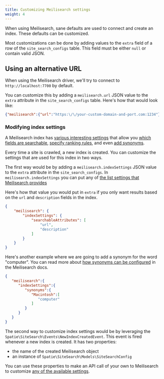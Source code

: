 ```yaml
---
title: Customizing Meilisearch settings
weight: 4
---
```


When using Meilisearch, sane defaults are used to connect and create an index. These defaults can be customized.

Most customizations can be done by adding values to the `extra` field of a row of the `site_search_configs` table. This field must be either `null` or contain valid JSON.  

## Using an alternative URL

When using the Meilisearch driver, we'll try to connect to `http://localhost:7700` by default. 

You can customize this by adding a `meilisearch.url` JSON value to the `extra` attribute in the `site_search_configs` table. Here's how that would look like:

```json
{"meilisearch":{"url":"https:\/\/your-custom-domain-and-port.com:1234"}}
```

### Modifying index settings

A Meilisearch index has [various interesting settings](https://docs.meilisearch.com/reference/features/settings.html#settings) that allow you [which fields are searchable](https://docs.meilisearch.com/reference/features/settings.html#searchable-attributes), [specify ranking rules](https://docs.meilisearch.com/reference/features/settings.html#ranking-rules), and even [add synonyms](https://docs.meilisearch.com/reference/features/settings.html#synonyms).

Every time a site is crawled, a new index is created. You can customize the settings that are used for this index in two ways.

The first way would be by adding a `meilisearch.indexSettings` JSON value to the `extra` attribute in the `site_search_configs`. In `meilisearch.indexSettings` you can put any of [the list settings that Meilisearch provides](https://docs.meilisearch.com/reference/features/settings.html#settings)

Here's how that value you would put in `extra` if you only want results based on the `url` and `description` fields in the index.

```json
{
    "meilisearch": {
        "indexSettings": {
            "searchableAttributes": [
                "url",
                "description"
            ]
        }
    }
}
```

Here's another example where we are going to add a synonym for the word "computer". You can read more about [how synonyms can be configured](https://docs.meilisearch.com/reference/features/synonyms.html) in the Meilisearch docs.

```json
{
   "meilisearch":{
      "indexSettings":{
         "synonyms":{
            "Macintosh":[
               "computer"
            ]
         }
      }
   }
}
```

The second way to customize index settings would be by leveraging the `Spatie\SiteSearch\Events\NewIndexCreatedEvent`. This event is fired whenever a new index is created. It has two properties:

- the name of the created Meilisearch object
- an instance of `Spatie\SiteSearch\Models\SiteSearchConfig`

You can use these properties to make an API call of your own to Meilisearch to customize [any of the available settings](https://docs.meilisearch.com/reference/features/settings.html#settings).
